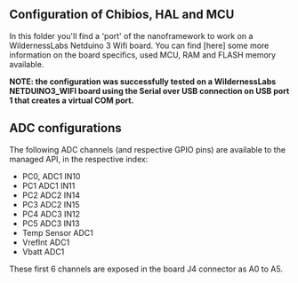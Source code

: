 ## Configuration of Chibios, HAL and MCU ##

In this folder you'll find a 'port' of the nanoframework to work on a WildernessLabs Netduino 3 Wifi board. You can find [here] some more information on the board specifics, used MCU, RAM and FLASH memory available.



**NOTE: the configuration was successfully tested on a WildernessLabs NETDUINO3_WIFI board using the Serial over USB connection on USB port 1 that creates a virtual COM port.**

## ADC configurations

The following ADC channels (and respective GPIO pins) are available to the managed API, in the respective index:
- PC0, ADC1 IN10
- PC1  ADC1 IN11
- PC2  ADC2 IN14
- PC3  ADC2 IN15
- PC4  ADC3 IN12
- PC5  ADC3 IN13
- Temp Sensor ADC1
- VrefInt ADC1
- Vbatt ADC1

These first 6 channels are exposed in the board J4 connector as A0 to A5.
